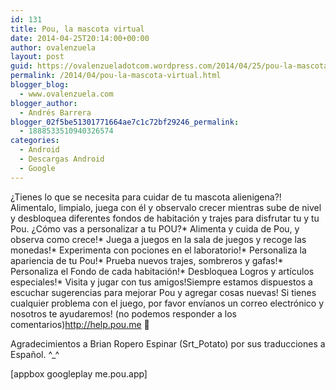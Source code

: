 ```yaml
---
id: 131
title: Pou, la mascota virtual
date: 2014-04-25T20:14:00+00:00
author: ovalenzuela
layout: post
guid: https://ovalenzueladotcom.wordpress.com/2014/04/25/pou-la-mascota-virtual
permalink: /2014/04/pou-la-mascota-virtual.html
blogger_blog:
  - www.ovalenzuela.com
blogger_author:
  - Andrés Barrera
blogger_02f5be51301771664ae7c1c72bf29246_permalink:
  - 1888533510940326574
categories:
  - Android
  - Descargas Android
  - Google
---
```

¿Tienes lo que se necesita para cuidar de tu mascota alienigena?! Alimentalo, limpialo, juega con él y observalo crecer mientras sube de nivel y desbloquea diferentes fondos de habitación y trajes para disfrutar tu y tu Pou. ¿Cómo vas a personalizar a tu POU?\* Alimenta y cuida de Pou, y observa como crece!\* Juega a juegos en la sala de juegos y recoge las monedas!\* Experimenta con pociones en el laboratorio!\* Personaliza la apariencia de tu Pou!\* Prueba nuevos trajes, sombreros y gafas!\* Personaliza el Fondo de cada habitación!\* Desbloquea Logros y artículos especiales!\* Visita y jugar con tus amigos!Siempre estamos dispuestos a escuchar sugerencias para mejorar Pou y agregar cosas nuevas! Si tienes cualquier problema con el juego, por favor envíanos un correo electrónico y nosotros te ayudaremos! (no podemos responder a los comentarios)http://help.pou.me 🙂

Agradecimientos a Brian Ropero Espinar (Srt\_Potato) por sus traducciones a Español. ^\_^

[appbox googleplay me.pou.app]